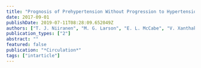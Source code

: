 ```yaml
---
title: "Prognosis of Prehypertension Without Progression to Hypertension"
date: 2017-09-01
publishDate: 2019-07-11T08:28:09.652049Z
authors: ["T. J. Niiranen", "M. G. Larson", "E. L. McCabe", "V. Xanthakis", "R. S. Vasan", "S. Cheng"]
publication_types: ["2"]
abstract: ""
featured: false
publication: "*Circulation*"
tags: ["intarticle"]
---
```


